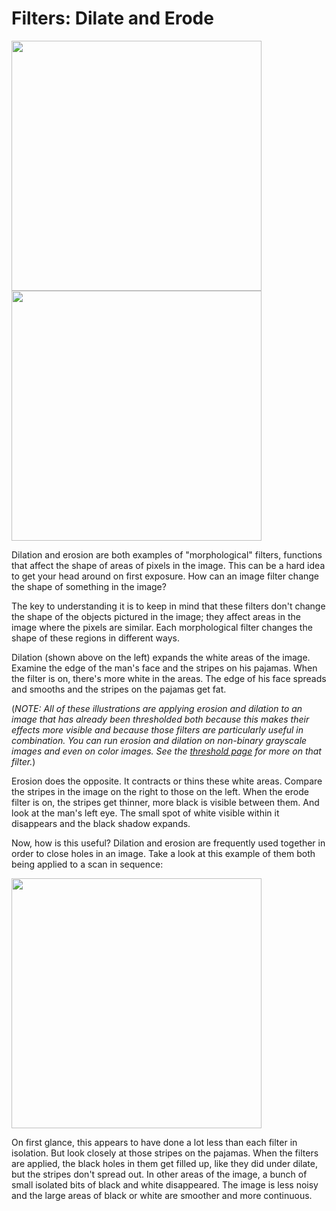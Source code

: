 # Filters: Dilate and Erode

<img src="http://gregborenstein.com/assets/opencv/dilate.gif" width="400px" /> <img src="http://gregborenstein.com/assets/opencv/erode.gif" width="400px" />

Dilation and erosion are both examples of "morphological" filters, functions that affect the shape of areas of pixels in the image. This can be a hard idea to get your head around on first exposure. How can an image filter change the shape of something in the image?

The key to understanding it is to keep in mind that these filters don't change the shape of the objects pictured in the image; they affect areas in the image where the pixels are similar. Each morphological filter changes the shape of these regions in different ways.

Dilation (shown above on the left) expands the white areas of the image. Examine the edge of the man's face and the stripes on his pajamas. When the filter is on, there's more white in the areas. The edge of his face spreads and smooths and the stripes on the pajamas get fat.

(_NOTE: All of these illustrations are applying erosion and dilation to an image that has already been thresholded both because this makes their effects more visible and because those filters are particularly useful in combination. You can run erosion and dilation on non-binary grayscale images and even on color images. See the [threshold page](https://github.com/atduskgreg/opencv-processing-book/blob/master/book/filters/threshold.md) for more on that filter._)

Erosion does the opposite. It contracts or thins these white areas. Compare the stripes in the image on the right to those on the left. When the erode filter is on, the stripes get thinner, more black is visible between them. And look at the man's left eye. The small spot of white visible within it disappears and the black shadow expands. 

Now, how is this useful? Dilation and erosion are frequently used together in order to close holes in an image. Take a look at this example of them both being applied to a scan in sequence:

<img src="http://gregborenstein.com/assets/opencv/dilate_erode.gif" width="400px" />

On first glance, this appears to have done a lot less than each filter in isolation. But look closely at those stripes on the pajamas. When the filters are applied, the black holes in them get filled up, like they did under dilate, but the stripes don't spread out. In other areas of the image, a bunch of small isolated bits of black and white disappeared. The image is less noisy and the large areas of black or white are smoother and more continuous.